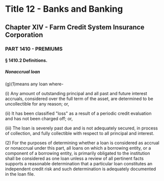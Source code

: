 
# Title 12 - Banks and Banking
## Chapter XIV - Farm Credit System Insurance Corporation
### PART 1410 - PREMIUMS
#### § 1410.2 Definitions.
##### Nonaccrual loan

(g)(1)means any loan where-

(i) Any amount of outstanding principal and all past and future interest accruals, considered over the full term of the asset, are determined to be uncollectible for any reason; or,

(ii) It has been classified "loss" as a result of a periodic credit evaluation and has not been charged off; or,

(iii) The loan is severely past due and is not adequately secured, in process of collection, and fully collectible with respect to all principal and interest.

(2) For the purposes of determining whether a loan is considered as accrual or nonaccrual under this part, all loans on which a borrowing entity, or a component of a borrowing entity, is primarily obligated to the institution shall be considered as one loan unless a review of all pertinent facts supports a reasonable determination that a particular loan constitutes an independent credit risk and such determination is adequately documented in the loan file.
